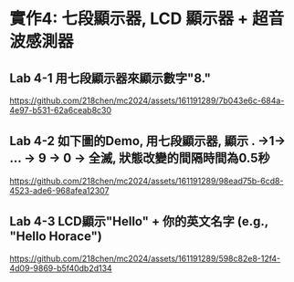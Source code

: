 #  實作4: 七段顯示器, LCD 顯示器 + 超音波感測器

## Lab 4-1 用七段顯示器來顯示數字"8."


https://github.com/218chen/mc2024/assets/161191289/7b043e6c-684a-4e97-b531-62a6ceab8c30


## Lab 4-2 如下圖的Demo, 用七段顯示器, 顯示 . →1→ ... → 9 → 0 → 全滅, 狀態改變的間隔時間為0.5秒


https://github.com/218chen/mc2024/assets/161191289/98ead75b-6cd8-4523-ade6-968afea12307


## Lab 4-3 LCD顯示"Hello" + 你的英文名字 (e.g., "Hello Horace")


https://github.com/218chen/mc2024/assets/161191289/598c82e8-12f4-4d09-9869-b5f40db2d134


